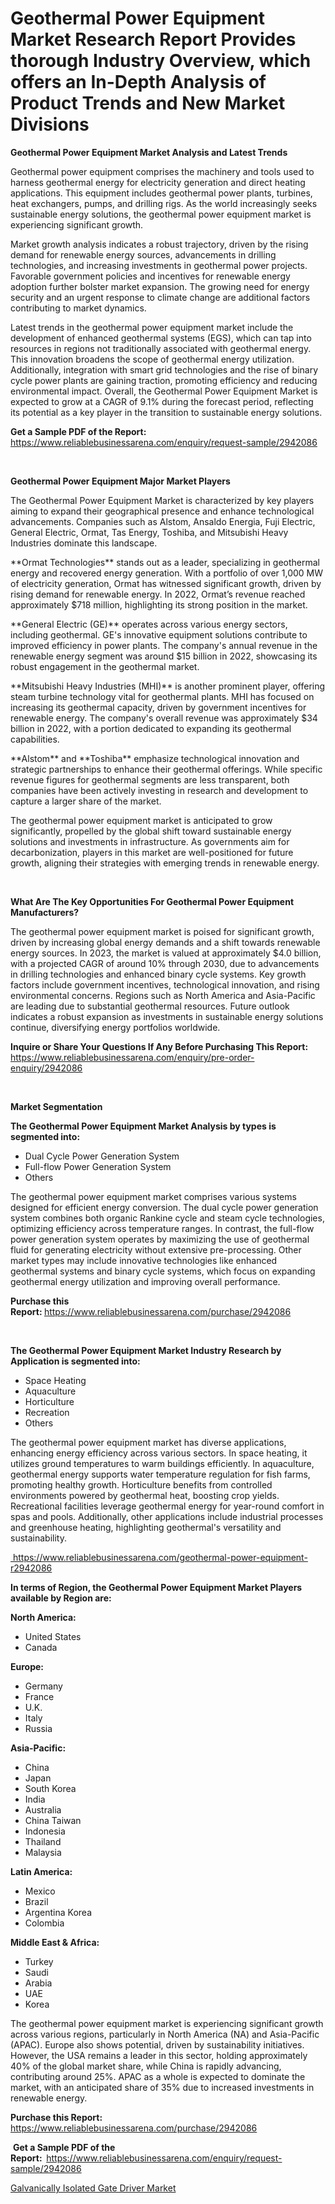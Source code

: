 <p><h1>Geothermal Power Equipment Market Research Report Provides thorough Industry Overview, which offers an In-Depth Analysis of Product Trends and New Market Divisions</h1></p><p><strong>Geothermal Power Equipment Market Analysis and Latest Trends</strong></p>
<p><p>Geothermal power equipment comprises the machinery and tools used to harness geothermal energy for electricity generation and direct heating applications. This equipment includes geothermal power plants, turbines, heat exchangers, pumps, and drilling rigs. As the world increasingly seeks sustainable energy solutions, the geothermal power equipment market is experiencing significant growth.</p><p>Market growth analysis indicates a robust trajectory, driven by the rising demand for renewable energy sources, advancements in drilling technologies, and increasing investments in geothermal power projects. Favorable government policies and incentives for renewable energy adoption further bolster market expansion. The growing need for energy security and an urgent response to climate change are additional factors contributing to market dynamics.</p><p>Latest trends in the geothermal power equipment market include the development of enhanced geothermal systems (EGS), which can tap into resources in regions not traditionally associated with geothermal energy. This innovation broadens the scope of geothermal energy utilization. Additionally, integration with smart grid technologies and the rise of binary cycle power plants are gaining traction, promoting efficiency and reducing environmental impact. Overall, the Geothermal Power Equipment Market is expected to grow at a CAGR of 9.1% during the forecast period, reflecting its potential as a key player in the transition to sustainable energy solutions.</p></p>
<p><strong>Get a Sample PDF of the Report:&nbsp;</strong> <a href="https://www.reliablebusinessarena.com/enquiry/request-sample/2942086?utm_campaign=2868&utm_medium=2&utm_source=Github&utm_content=ia&utm_term=15032025&utm_id=geothermal-power-equipment">https://www.reliablebusinessarena.com/enquiry/request-sample/2942086</a></p>
<p>&nbsp;</p>
<p><strong>Geothermal Power Equipment Major Market Players</strong></p>
<p><p>The Geothermal Power Equipment Market is characterized by key players aiming to expand their geographical presence and enhance technological advancements. Companies such as Alstom, Ansaldo Energia, Fuji Electric, General Electric, Ormat, Tas Energy, Toshiba, and Mitsubishi Heavy Industries dominate this landscape.</p><p>**Ormat Technologies** stands out as a leader, specializing in geothermal energy and recovered energy generation. With a portfolio of over 1,000 MW of electricity generation, Ormat has witnessed significant growth, driven by rising demand for renewable energy. In 2022, Ormat’s revenue reached approximately $718 million, highlighting its strong position in the market.</p><p>**General Electric (GE)** operates across various energy sectors, including geothermal. GE's innovative equipment solutions contribute to improved efficiency in power plants. The company's annual revenue in the renewable energy segment was around $15 billion in 2022, showcasing its robust engagement in the geothermal market.</p><p>**Mitsubishi Heavy Industries (MHI)** is another prominent player, offering steam turbine technology vital for geothermal plants. MHI has focused on increasing its geothermal capacity, driven by government incentives for renewable energy. The company's overall revenue was approximately $34 billion in 2022, with a portion dedicated to expanding its geothermal capabilities.</p><p>**Alstom** and **Toshiba** emphasize technological innovation and strategic partnerships to enhance their geothermal offerings. While specific revenue figures for geothermal segments are less transparent, both companies have been actively investing in research and development to capture a larger share of the market.</p><p>The geothermal power equipment market is anticipated to grow significantly, propelled by the global shift toward sustainable energy solutions and investments in infrastructure. As governments aim for decarbonization, players in this market are well-positioned for future growth, aligning their strategies with emerging trends in renewable energy.</p></p>
<p>&nbsp;</p>
<p><strong>What Are The Key Opportunities For Geothermal Power Equipment Manufacturers?</strong></p>
<p><p>The geothermal power equipment market is poised for significant growth, driven by increasing global energy demands and a shift towards renewable energy sources. In 2023, the market is valued at approximately $4.0 billion, with a projected CAGR of around 10% through 2030, due to advancements in drilling technologies and enhanced binary cycle systems. Key growth factors include government incentives, technological innovation, and rising environmental concerns. Regions such as North America and Asia-Pacific are leading due to substantial geothermal resources. Future outlook indicates a robust expansion as investments in sustainable energy solutions continue, diversifying energy portfolios worldwide.</p></p>
<p><strong>Inquire or Share Your Questions If Any Before Purchasing This Report:</strong> <a href="https://www.reliablebusinessarena.com/enquiry/pre-order-enquiry/2942086?utm_campaign=2868&utm_medium=2&utm_source=Github&utm_content=ia&utm_term=15032025&utm_id=geothermal-power-equipment">https://www.reliablebusinessarena.com/enquiry/pre-order-enquiry/2942086</a></p>
<p>&nbsp;</p>
<p><strong>Market Segmentation</strong></p>
<p><strong>The Geothermal Power Equipment Market Analysis by types is segmented into:</strong></p>
<p><ul><li>Dual Cycle Power Generation System</li><li>Full-flow Power Generation System</li><li>Others</li></ul></p>
<p><p>The geothermal power equipment market comprises various systems designed for efficient energy conversion. The dual cycle power generation system combines both organic Rankine cycle and steam cycle technologies, optimizing efficiency across temperature ranges. In contrast, the full-flow power generation system operates by maximizing the use of geothermal fluid for generating electricity without extensive pre-processing. Other market types may include innovative technologies like enhanced geothermal systems and binary cycle systems, which focus on expanding geothermal energy utilization and improving overall performance.</p></p>
<p><strong>Purchase this Report:&nbsp;</strong><a href="https://www.reliablebusinessarena.com/purchase/2942086?utm_campaign=2868&utm_medium=2&utm_source=Github&utm_content=ia&utm_term=15032025&utm_id=geothermal-power-equipment">https://www.reliablebusinessarena.com/purchase/2942086</a></p>
<p>&nbsp;</p>
<p><strong>The Geothermal Power Equipment Market Industry Research by Application is segmented into:</strong></p>
<p><ul><li>Space Heating</li><li>Aquaculture</li><li>Horticulture</li><li>Recreation</li><li>Others</li></ul></p>
<p><p>The geothermal power equipment market has diverse applications, enhancing energy efficiency across various sectors. In space heating, it utilizes ground temperatures to warm buildings efficiently. In aquaculture, geothermal energy supports water temperature regulation for fish farms, promoting healthy growth. Horticulture benefits from controlled environments powered by geothermal heat, boosting crop yields. Recreational facilities leverage geothermal energy for year-round comfort in spas and pools. Additionally, other applications include industrial processes and greenhouse heating, highlighting geothermal's versatility and sustainability.</p></p>
<p><a href="https://www.reliablebusinessarena.com/geothermal-power-equipment-r2942086?utm_campaign=2868&utm_medium=2&utm_source=Github&utm_content=ia&utm_term=15032025&utm_id=geothermal-power-equipment">&nbsp;https://www.reliablebusinessarena.com/geothermal-power-equipment-r2942086</a></p>
<p><strong>In terms of Region, the Geothermal Power Equipment Market Players available by Region are:</strong></p>
<p>
    <p> <strong> North America: </strong>
        <ul>
            <li>United States</li>
            <li>Canada</li>
        </ul>
        </p> 
    <p> <strong> Europe: </strong>
        <ul>
            <li>Germany</li>
            <li>France</li>
            <li>U.K.</li>
            <li>Italy</li>
            <li>Russia</li>
        </ul>
        </p> 
    <p> <strong> Asia-Pacific: </strong>
        <ul>
            <li>China</li>
            <li>Japan</li>
            <li>South Korea</li>
            <li>India</li>
            <li>Australia</li>
            <li>China Taiwan</li>
            <li>Indonesia</li>
            <li>Thailand</li>
            <li>Malaysia</li>
        </ul>
        </p> 
    <p> <strong> Latin America: </strong>
        <ul>
            <li>Mexico</li>
            <li>Brazil</li>
            <li>Argentina Korea</li>
            <li>Colombia</li>
        </ul>
        </p> 
    <p> <strong> Middle East & Africa: </strong>
        <ul>
            <li>Turkey</li>
            <li>Saudi</li>
            <li>Arabia</li>
            <li>UAE</li>
            <li>Korea</li>
        </ul>
    </p>
    </p>
<p><p>The geothermal power equipment market is experiencing significant growth across various regions, particularly in North America (NA) and Asia-Pacific (APAC). Europe also shows potential, driven by sustainability initiatives. However, the USA remains a leader in this sector, holding approximately 40% of the global market share, while China is rapidly advancing, contributing around 25%. APAC as a whole is expected to dominate the market, with an anticipated share of 35% due to increased investments in renewable energy.</p></p>
<p><strong>Purchase this Report: </strong><a href="https://www.reliablebusinessarena.com/purchase/2942086?utm_campaign=2868&utm_medium=2&utm_source=Github&utm_content=ia&utm_term=15032025&utm_id=geothermal-power-equipment">https://www.reliablebusinessarena.com/purchase/2942086</a></p>
<p>&nbsp;<strong>Get a Sample PDF of the Report:&nbsp;&nbsp;</strong><a href="https://www.reliablebusinessarena.com/enquiry/request-sample/2942086?utm_campaign=2868&utm_medium=2&utm_source=Github&utm_content=ia&utm_term=15032025&utm_id=geothermal-power-equipment">https://www.reliablebusinessarena.com/enquiry/request-sample/2942086</a></p>
<p><strong></strong></p>
<p><p><a href="https://github.com/mriwacraane/Market-Research-Report-List-1/blob/main/galvanically-isolated-gate-driver-market.md?utm_campaign=2868&utm_medium=2&utm_source=Github&utm_content=ia&utm_term=15032025&utm_id=geothermal-power-equipment">Galvanically Isolated Gate Driver Market</a></p></p>